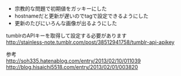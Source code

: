 * 宗教的な問題で初期値をガッキーにした
* hostnameだと更新が遅いのでtagで設定できるようにした
* 更新のたびにいろんな画像が出るようにした


tumblrのAPIキーを取得して設定する必要があります  
http://stainless-note.tumblr.com/post/38512941758/tumblr-api-apikey


参考  
http://soh335.hatenablog.com/entry/2013/02/10/011039  
http://blog.hisaichi5518.com/entry/2013/02/01/003820
